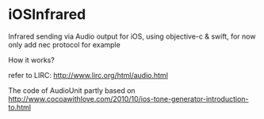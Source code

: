 iOSInfrared
===========

Infrared sending via Audio output for iOS, using objective-c &amp; swift, for now only add nec protocol for example

How it works?

refer to LIRC: http://www.lirc.org/html/audio.html

The code of AudioUnit partly based on http://www.cocoawithlove.com/2010/10/ios-tone-generator-introduction-to.html

